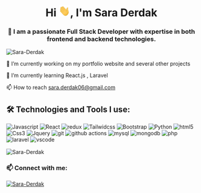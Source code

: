 <h1 align="center">Hi <img src="https://raw.githubusercontent.com/ABSphreak/ABSphreak/master/gifs/Hi.gif" width="30px" height="30px">, I'm Sara Derdak</h1>
<h3 align="center">🌟 I am a passionate Full Stack Developer with expertise in both frontend and backend technologies.</h3>

<p align="left"> <img src="https://komarev.com/ghpvc/?username=Sara-Derdaki&label=Profile%20views&color=0e75b6&style=flat" alt="Sara-Derdak" /> </p>

🔭 I’m currently working on my portfolio website and several other projects

🌱 I’m currently learning React.js , Laravel

📫 How to reach sara.derdak06@gmail.com

## 🛠️ Technologies and Tools I use:

<p>
 
<img alt="Javascript" src="https://img.shields.io/badge/JavaScript-323330?style=for-the-badge&logo=javascript&logoColor=F7DF1E"  height="25px"/>
<img alt="React" src="https://img.shields.io/badge/React-20232A?style=for-the-badge&logo=react&logoColor=61DAFB" height="25px"/>
<img alt="redux" src="https://img.shields.io/badge/-Redux-764ABC?style=flat-square&logo=redux&logoColor=white" height="25px"/>
<img alt="Tailwidcss" src="https://img.shields.io/badge/Tailwind_CSS-38B2AC?style=for-the-badge&logo=tailwind-css&logoColor=white" height="25px"/>
<img alt="Bootstrap" src="https://img.shields.io/badge/Bootstrap-563D7C?style=for-the-badge&logo=bootstrap&logoColor=white" height="25px"/>
<img alt="Python" src="https://img.shields.io/badge/Python-14354C?style=for-the-badge&logo=python&logoColor=white" height="25px"/>
<img alt="html5" src="https://img.shields.io/badge/HTML5-E34F26?style=for-the-badge&logo=html5&logoColor=white" height="25px"/>
<img alt="Css3" src="https://img.shields.io/badge/CSS3-1572B6?style=for-the-badge&logo=css3&logoColor=white" height="25px"/>
<img alt="Jquery" src="https://img.shields.io/badge/jquery-%230769AD.svg?style=for-the-badge&logo=jquery&logoColor=white" height="25px"/>
<img alt="git" src="https://img.shields.io/badge/-Git-F05032?style=flat-square&logo=git&logoColor=white" height="25px"/>
 <img alt="github actions" src="https://img.shields.io/badge/-Github_Actions-2088FF?style=flat-square&logo=github-actions&logoColor=white" height="25px"/>
 <img alt="mysql" src="https://img.shields.io/badge/MySQL-005C84?style=flat-square&logo=mysql&logoColor=white" height="25px"/> 
 <img alt="mongodb" src="https://img.shields.io/badge/MongoDB-F7F7F7?style=flat-square&logo=mongodb&logoColor=49A248" height="25px"/> 
 <img alt="php" src="https://img.shields.io/badge/PHP-777BB4?style=flat-square&logo=php&logoColor=white" height="25px"/> 
 <img alt="laravel" src="https://img.shields.io/badge/Laravel-F55247?style=flat-square&logo=laravel&logoColor=white" height="25px"/> 
 <img alt="vscode" src="https://img.shields.io/badge/VisualStudio-2C2B30?style=flastic&logo=VisualStudioCode&logoColor=007ACC" height="25px"/>
</p>

  <p><img align="center" src="https://github-readme-stats.vercel.app/api/top-langs?username=Sara-Derdak&show_icons=true&locale=en&layout=compact" alt="Sara-Derdak" /></p>


<h3 align="left">📫 Connect with me:</h3>
<p align="left">
<a href="https://linkedin.com/in/sara-derdak" target="blank"><img align="center" src="https://raw.githubusercontent.com/rahuldkjain/github-profile-readme-generator/master/src/images/icons/Social/linked-in-alt.svg" alt="Sara-Derdak" height="30" width="40" /></a>
</p>
